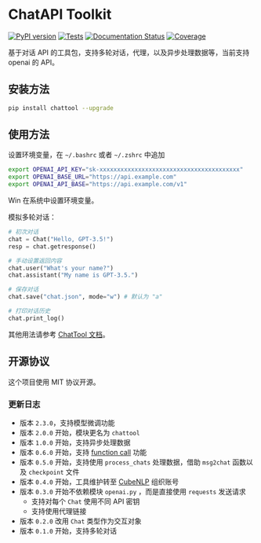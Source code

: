 # ChatAPI Toolkit
[![PyPI version](https://img.shields.io/pypi/v/chattool.svg)](https://pypi.python.org/pypi/chattool)
[![Tests](https://github.com/cubenlp/chatapi_toolkit/actions/workflows/test.yml/badge.svg)](https://github.com/cubenlp/chatapi_toolkit/actions/workflows/test.yml/)
[![Documentation Status](https://img.shields.io/badge/docs-github_pages-blue.svg)](https://chattool.cubenlp.com)
[![Coverage](https://codecov.io/gh/cubenlp/chatapi_toolkit/branch/master/graph/badge.svg)](https://codecov.io/gh/cubenlp/chatapi_toolkit)

<!-- 
[![Updates](https://pyup.io/repos/github/cubenlp/chattool/shield.svg)](https://pyup.io/repos/github/cubenlp/chattool/) 
-->

基于对话 API 的工具包，支持多轮对话，代理，以及异步处理数据等，当前支持 openai 的 API。

## 安装方法

```bash
pip install chattool --upgrade
```

## 使用方法

设置环境变量，在 `~/.bashrc` 或者 `~/.zshrc` 中追加

```bash
export OPENAI_API_KEY="sk-xxxxxxxxxxxxxxxxxxxxxxxxxxxxxxxxxxxxxxxx"
export OPENAI_BASE_URL="https://api.example.com"
export OPENAI_API_BASE="https://api.example.com/v1"
```

Win 在系统中设置环境变量。


模拟多轮对话：

```python
# 初次对话
chat = Chat("Hello, GPT-3.5!")
resp = chat.getresponse()

# 手动设置返回内容
chat.user("What's your name?")
chat.assistant("My name is GPT-3.5.")

# 保存对话
chat.save("chat.json", mode="w") # 默认为 "a"

# 打印对话历史
chat.print_log()
```

其他用法请参考 [ChatTool 文档](https://chattool.cubenlp.com)。

## 开源协议

这个项目使用 MIT 协议开源。

### 更新日志

- 版本 `2.3.0`，支持模型微调功能
- 版本 `2.0.0` 开始，模块更名为 `chattool`
- 版本 `1.0.0` 开始，支持异步处理数据
- 版本 `0.6.0` 开始，支持 [function call](https://platform.openai.com/docs/guides/gpt/function-calling) 功能
- 版本 `0.5.0` 开始，支持使用 `process_chats` 处理数据，借助 `msg2chat` 函数以及 `checkpoint` 文件
- 版本 `0.4.0` 开始，工具维护转至 [CubeNLP](https://github.com/cubenlp) 组织账号
- 版本 `0.3.0` 开始不依赖模块 `openai.py` ，而是直接使用 `requests` 发送请求
    - 支持对每个 `Chat` 使用不同 API 密钥
    - 支持使用代理链接
- 版本 `0.2.0` 改用 `Chat` 类型作为交互对象
- 版本 `0.1.0` 开始，支持多轮对话